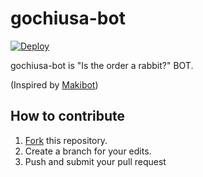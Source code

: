 # gochiusa-bot

[![Deploy](https://www.herokucdn.com/deploy/button.png)](https://heroku.com/deploy)

gochiusa-bot is "Is the order a rabbit?" BOT.

(Inspired by [Makibot](https://github.com/sanographix/makibot))

## How to contribute

1. [Fork](https://github.com/jtwp470/gochiusa-bot/fork) this repository.
2. Create a branch for your edits.
3. Push and submit your pull request

